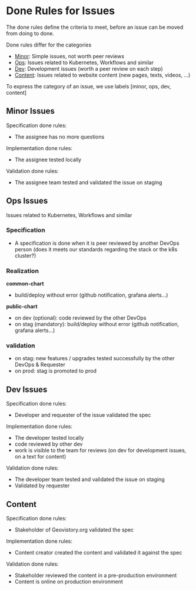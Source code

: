 # Done Rules for Issues 

The done rules define the criteria to meet, before an issue can be moved from doing to done.

Done rules differ for the categories

- [Minor](#minor-issues): Simple issues, not worth peer reviews
- [Ops](#ops-issues): Issues related to Kubernetes, Workflows and similar
- [Dev](#dev-issues): Development issues (worth a peer review on each step)
- [Content](#content): Issues related to website content (new pages, texts, videos, ...)

To express the category of an issue, we use labels [minor, ops, dev, content]

## Minor Issues

Specification done rules: 

- The assignee has no more questions

Implementation done rules: 

- The assignee tested locally

Validation done rules: 

- The assignee team tested and validated the issue on staging

## Ops Issues

Issues related to Kubernetes, Workflows and similar

### Specification
- A specification is done when it is peer reviewed by another DevOps person (does it meets our standards regarding the stack or the k8s cluster?)

### Realization
**common-chart**
- build/deploy without error (github notification, grafana alerts...)


**public-chart**
- on dev (optional): code reviewed by the other DevOps
- on stag (mandatory): build/deploy without error (github notification, grafana alerts...)

### validation
- on stag: new features / upgrades tested successfully by the other DevOps & Requester
- on prod: stag is promoted to prod


## Dev Issues

Specification done rules: 

- Developer and requester of the issue validated the spec

Implementation done rules: 

- The developer tested locally
- code reviewed by other dev
- work is visible to the team for reviews (on dev for development issues, on a text for content)

Validation done rules: 

- The developer team tested and validated the issue on staging
- Validated by requester

## Content
Specification done rules: 

- Stakeholder of Geovistory.org validated the spec

Implementation done rules: 

- Content creator created the content and validated it against the spec

Validation done rules: 

- Stakeholder reviewed the content in a pre-production environment
- Content is online on production environment
